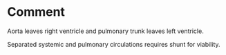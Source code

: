 # Comment

Aorta leaves right ventricle and pulmonary trunk leaves left ventricle.

Separated systemic and pulmonary circulations requires shunt for viability.
